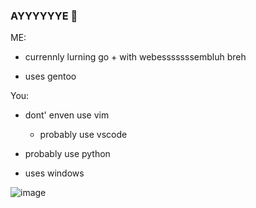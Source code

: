 ### AYYYYYYE 👋

ME: 

- currennly lurning go + with webesssssssembluh breh

- uses gentoo


You: 

- dont' enven use vim 

  - probably use vscode

- probably use python

- uses windows


<!--
**4cecoder/4cecoder** is a ✨ _special_ ✨ repository because its `README.md` (this file) appears on your GitHub profile.

Here are some ideas to get you started:

- 🔭 I’m currently working on ...
- 🌱 I’m currently learning ...
- 👯 I’m looking to collaborate on ...
- 🤔 I’m looking for help with ...
- 💬 Ask me about ...
- 📫 How to reach me: ...
- 😄 Pronouns: ...
- ⚡ Fun fact: ...
-->

![image](https://user-images.githubusercontent.com/88108711/166393324-af7f0dca-641f-4a9b-8012-96e6b2849551.png)
